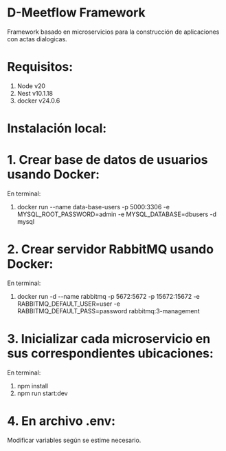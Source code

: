 # D-Meetflow Framework
Framework basado en microservicios para la construcción de aplicaciones con actas dialogicas.

# Requisitos:
1. Node v20
2. Nest v10.1.18
3. docker v24.0.6

# Instalación local:

# 1. Crear base de datos de usuarios usando Docker:
En terminal:
1. docker run --name data-base-users -p 5000:3306 -e MYSQL_ROOT_PASSWORD=admin -e MYSQL_DATABASE=dbusers -d mysql

# 2. Crear servidor RabbitMQ usando Docker:
En terminal:
1. docker run -d --name rabbitmq -p 5672:5672 -p 15672:15672 -e RABBITMQ_DEFAULT_USER=user -e RABBITMQ_DEFAULT_PASS=password rabbitmq:3-management

# 3. Inicializar cada microservicio en sus correspondientes ubicaciones:
En terminal:
1. npm install
2. npm run start:dev

# 4. En archivo .env:
Modificar variables según se estime necesario.

